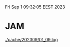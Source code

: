 Fri Sep  1 09:32:05 EEST 2023
# JAM
<a href='./cache/202309/01_09.log'>./cache/202309/01_09.log</a>
